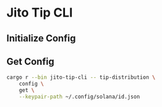 # Jito Tip CLI

## Initialize Config

## Get Config

```bash
cargo r --bin jito-tip-cli -- tip-distribution \
    config \
    get \
    --keypair-path ~/.config/solana/id.json
```
